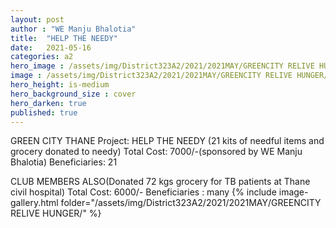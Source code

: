 ```yaml
---
layout: post
author : "WE Manju Bhalotia"
title:  "HELP THE NEEDY"
date:   2021-05-16
categories: a2
hero_image : /assets/img/District323A2/2021/2021MAY/GREENCITY RELIVE HUNGER/185945742_3061697250732756_5109127327306851462_n.jpg
image : /assets/img/District323A2/2021/2021MAY/GREENCITY RELIVE HUNGER/186462129_3061697214066093_1537393512945478166_n.jpg
hero_height: is-medium
hero_background_size : cover
hero_darken: true
published: true
---
```


GREEN CITY THANE Project: HELP THE NEEDY (21 kits of needful items and grocery donated to needy) Total Cost: 7000/-(sponsored by WE Manju Bhalotia) Beneficiaries: 21

CLUB MEMBERS ALSO(Donated 72 kgs grocery for TB patients at Thane civil hospital) 
Total Cost: 6000/-
Beneficiaries : many
{% include image-gallery.html folder="/assets/img/District323A2/2021/2021MAY/GREENCITY RELIVE HUNGER/" %}